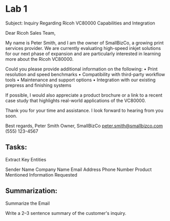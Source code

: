 # Lab 1


Subject: Inquiry Regarding Ricoh VC80000 Capabilities and Integration

Dear Ricoh Sales Team,

My name is Peter Smith, and I am the owner of SmallBizCo, a growing print services provider. We are currently evaluating high-speed inkjet solutions for our next phase of expansion and are particularly interested in learning more about the Ricoh VC80000.

Could you please provide additional information on the following:
	•	Print resolution and speed benchmarks
	•	Compatibility with third-party workflow tools
	•	Maintenance and support options
	•	Integration with our existing prepress and finishing systems

If possible, I would also appreciate a product brochure or a link to a recent case study that highlights real-world applications of the VC80000.

Thank you for your time and assistance. I look forward to hearing from you soon.

Best regards,
Peter Smith
Owner, SmallBizCo
peter.smith@smallbizco.com
(555) 123-4567


## Tasks:

Extract Key Entities

Sender Name
Company Name
Email Address
Phone Number
Product Mentioned
Information Requested

## Summarization:

Summarize the Email

Write a 2–3 sentence summary of the customer's inquiry.

